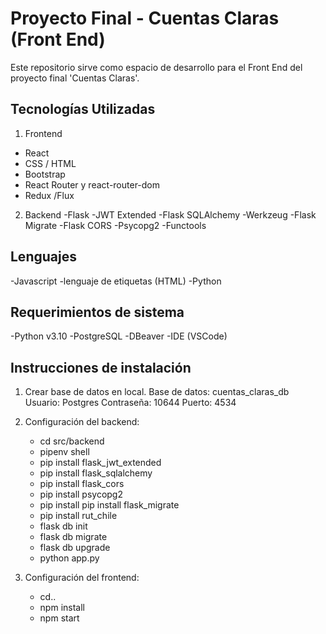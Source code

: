 # Proyecto Final - Cuentas Claras (Front End)

Este repositorio sirve como espacio de desarrollo para el Front End del proyecto final 'Cuentas Claras'.

## Tecnologías Utilizadas
1. Frontend
- React
- CSS / HTML
- Bootstrap
- React Router y react-router-dom
- Redux /Flux

2. Backend
-Flask
-JWT Extended
-Flask SQLAlchemy
-Werkzeug
-Flask Migrate
-Flask CORS
-Psycopg2
-Functools

## Lenguajes
-Javascript
-lenguaje de etiquetas (HTML)
-Python

## Requerimientos de sistema
-Python v3.10
-PostgreSQL 
-DBeaver
-IDE (VSCode)

## Instrucciones de instalación
1. Crear base de datos en local.
   Base de datos: cuentas_claras_db
   Usuario: Postgres
   Contraseña: 10644
   Puerto: 4534
2. Configuración del backend:
   -  cd src/backend
   - pipenv shell
   - pip install flask_jwt_extended
   - pip install flask_sqlalchemy
   - pip install flask_cors
   - pip install psycopg2
   - pip install pip install flask_migrate
   - pip install rut_chile
   - flask db init
   - flask db migrate
   - flask db upgrade
   - python app.py

3. Configuración del frontend:
   - cd..
   - npm install
   - npm start  
